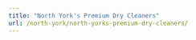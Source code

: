```yaml
---
title: "North York's Premium Dry Cleaners"
url: /north-york/north-yorks-premium-dry-cleaners/
---
```

